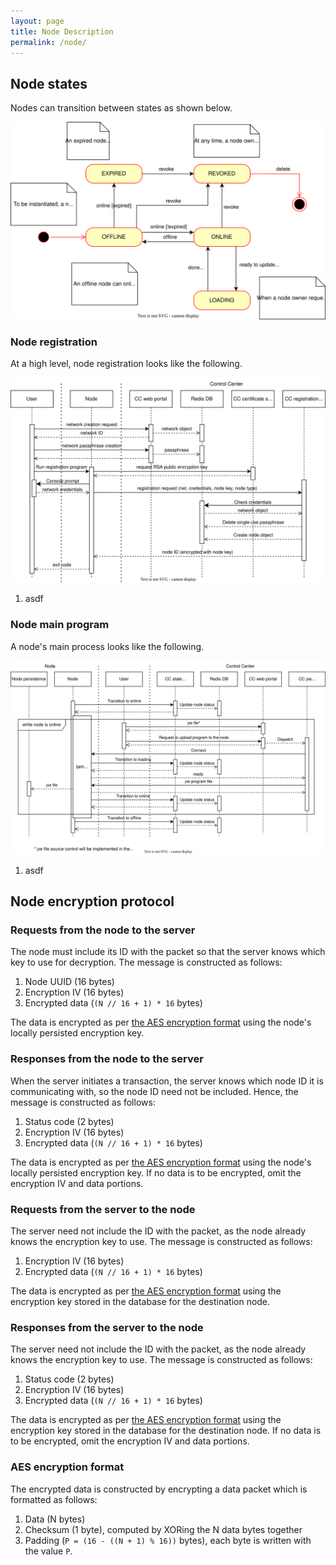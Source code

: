 ```yaml
---
layout: page
title: Node Description
permalink: /node/
---
```


## Node states
Nodes can transition between states as shown below.

![Node state diagram](./media/drawio/db-node-state.svg)

### Node registration
At a high level, node registration looks like the following.

![Registration sequence diagram](./media/drawio/ijam-registration-flow.svg)
1. asdf

### Node main program
A node's main process looks like the following.

![Online sequence diagram](./media/drawio/ijam-online-flow.svg)
1. asdf

## Node encryption protocol
### Requests from the node to the server
The node must include its ID with the packet so that the server knows which key to use for decryption. The message is constructed as follows:
1. Node UUID (16 bytes)
1. Encryption IV (16 bytes)
1. Encrypted data (`(N // 16 + 1) * 16` bytes)

The data is encrypted as per [the AES encryption format](#aes-encryption-format) using the node's locally persisted encryption key.

### Responses from the node to the server
When the server initiates a transaction, the server knows which node ID it is communicating with, so the node ID need not be included. Hence, the message is constructed as follows:
1. Status code (2 bytes)
1. Encryption IV (16 bytes)
1. Encrypted data (`(N // 16 + 1) * 16` bytes)

The data is encrypted as per [the AES encryption format](#aes-encryption-format) using the node's locally persisted encryption key. If no data is to be encrypted, omit the encryption IV and data portions.

### Requests from the server to the node
The server need not include the ID with the packet, as the node already knows the encryption key to use. The message is constructed as follows:
1. Encryption IV (16 bytes)
1. Encrypted data (`(N // 16 + 1) * 16` bytes)

The data is encrypted as per [the AES encryption format](#aes-encryption-format) using the encryption key stored in the database for the destination node.

### Responses from the server to the node
The server need not include the ID with the packet, as the node already knows the encryption key to use. The message is constructed as follows:
1. Status code (2 bytes)
1. Encryption IV (16 bytes)
1. Encrypted data (`(N // 16 + 1) * 16` bytes)

The data is encrypted as per [the AES encryption format](#aes-encryption-format) using the encryption key stored in the database for the destination node. If no data is to be encrypted, omit the encryption IV and data portions.

### AES encryption format
The encrypted data is constructed by encrypting a data packet which is formatted as follows:
1. Data (N bytes)
1. Checksum (1 byte), computed by XORing the N data bytes together
1. Padding (`P = (16 - ((N + 1) % 16))` bytes), each byte is written with the value `P`.
